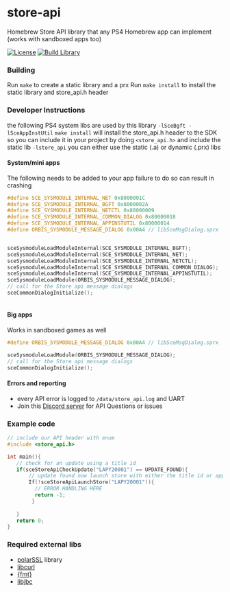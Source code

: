 # store-api
Homebrew Store API library that any PS4 Homebrew app can implement (works with sandboxed apps too)

[app_latest]: https://github.com/LightningMods/store-api/releases/latest
[app_license]: https://github.com/LightningMods/store-api/blob/master/LICENSE
[img_downloads]: https://img.shields.io/github/downloads/LightningMods/store-api/total.svg?maxAge=3600
[app_downloads]: https://github.com/LightningMods/store-api/releases
[app_latest]: https://github.com/LightningMods/store-api/releases/latest
[app_license]: https://github.com/LightningMods/store-api/blob/master/LICENSE
[img_downloads]: https://img.shields.io/github/downloads/LightningMods/store-api/total.svg?maxAge=3600
[img_latest]: https://img.shields.io/github/release/LightningMods/store-api.svg?maxAge=3600
[img_license]: https://img.shields.io/github/license/LightningMods/store-api.svg?maxAge=2592000

[![License][img_license]][app_license]
[![Build Library](https://github.com/LightningMods/store-api/actions/workflows/c-cpp.yml/badge.svg)](https://github.com/LightningMods/store-api/actions/workflows/c-cpp.yml)

### Building
Run `make` to create a static library and a prx
Run `make install` to install the static library and store_api.h header

### Developer Instructions
the following PS4 system libs are used by this library `-lSceBgft -lSceAppInstUtil`
`make install` will install the store_api.h header to the SDK so you can include it in your 
project by doing `<store_api.h>` and include the static lib `-lstore_api` you can either use the static (.a) or dynamic (.prx) libs

#### System/mini apps
The following needs to be added to your app failure to do so can result in crashing
```c
#define SCE_SYSMODULE_INTERNAL_NET 0x8000001C
#define SCE_SYSMODULE_INTERNAL_BGFT 0x8000002A
#define SCE_SYSMODULE_INTERNAL_NETCTL 0x80000009
#define SCE_SYSMODULE_INTERNAL_COMMON_DIALOG 0x80000018
#define SCE_SYSMODULE_INTERNAL_APPINSTUTIL 0x80000014
#define ORBIS_SYSMODULE_MESSAGE_DIALOG 0x00A4 // libSceMsgDialog.sprx


sceSysmoduleLoadModuleInternal(SCE_SYSMODULE_INTERNAL_BGFT);
sceSysmoduleLoadModuleInternal(SCE_SYSMODULE_INTERNAL_NET);
sceSysmoduleLoadModuleInternal(SCE_SYSMODULE_INTERNAL_NETCTL);
sceSysmoduleLoadModuleInternal(SCE_SYSMODULE_INTERNAL_COMMON_DIALOG);
sceSysmoduleLoadModuleInternal(SCE_SYSMODULE_INTERNAL_APPINSTUTIL);
sceSysmoduleLoadModule(ORBIS_SYSMODULE_MESSAGE_DIALOG);
// call for the Store api message dialogs
sceCommonDialogInitialize();
    
```
#### Big apps
Works in sandboxed games as well

```c
#define ORBIS_SYSMODULE_MESSAGE_DIALOG 0x00A4 // libSceMsgDialog.sprx

sceSysmoduleLoadModule(ORBIS_SYSMODULE_MESSAGE_DIALOG);
// call for the Store api message dialogs
sceCommonDialogInitialize();
```

#### Errors and reporting
- every API error is logged to `/data/store_api.log` and UART
- Join this [Discord server](https://discord.gg/fcUg6yP5Gy) for API Questions or issues

### Example code

```c
// include our API header with enum
#include <store_api.h>

int main(){
   // check for an update using a title id
   if(sceStoreApiCheckUpdate("LAPY20001") == UPDATE_FOUND){
       // update found now launch store with either the title id or app name
       If(!sceStoreApiLaunchStore("LAPY20001")){
         // ERROR HANDLING HERE
         return -1;
        }
         
   }
   return 0;
}

```

### Required external libs
- [polarSSL](https://github.com/bucanero/oosdk_libraries/tree/master/polarssl-1.3.9) library
- [libcurl](https://github.com/bucanero/oosdk_libraries/tree/master/curl-7.64.1)
- [{fmt}](https://fmt.dev/latest/index.html)
- [libjbc](https://github.com/sleirsgoevy/ps4-libjbc)

